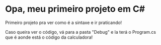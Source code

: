 # Opa, meu primeiro projeto em C#

Primeiro projeto pra ver como é a sintaxe e ir praticando!

Caso queira ver o código, vá para a pasta "Debug" e la terá o Program.cs que é aonde está o código da calculadora!

